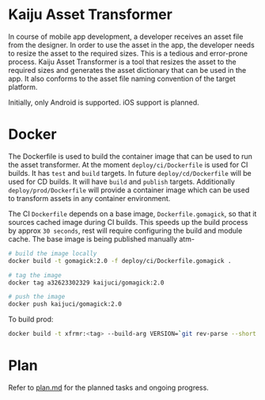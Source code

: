 # Kaiju Asset Transformer

In course of mobile app development, a developer receives an asset file from the designer. In order to use the asset in the app, the developer needs to resize the asset to the required sizes. This is a tedious and error-prone process. Kaiju Asset Transformer is a tool that resizes the asset to the required sizes and generates the asset dictionary that can be used in the app. It also conforms to the asset file naming convention of the target platform.

Initially, only Android is supported. iOS support is planned.

# Docker

The Dockerfile is used to build the container image that can be used to run the asset transformer. At the moment `deploy/ci/Dockerfile` is used for CI builds. It has `test` and `build` targets. In future `deploy/cd/Dockerfile` will be used for CD builds. It will have `build` and `publish` targets. Additionally `deploy/prod/Dockerfile` will provide a container image which can be used to transform assets in any container environment.

The CI `Dockerfile` depends on a base image, `Dockerfile.gomagick`, so that it sources cached image during CI builds. This speeds up the build process by approx `30 seconds`, rest will require configuring the build and module cache. The base image is being published manually atm-

```bash
# build the image locally
docker build -t gomagick:2.0 -f deploy/ci/Dockerfile.gomagick .

# tag the image
docker tag a32623302329 kaijuci/gomagick:2.0

# push the image
docker push kaijuci/gomagick:2.0
```

To build prod:

```bash
docker build -t xfrmr:<tag> --build-arg VERSION=`git rev-parse --short HEAD` -f deploy/prod/Dockerfile .
```

# Plan

Refer to [plan.md](plan.md) for the planned tasks and ongoing progress.
